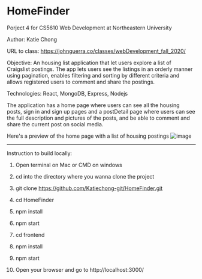 # HomeFinder

Porject 4 for CS5610 Web Development at Northeastern University

Author: Katie Chong

URL to class: https://johnguerra.co/classes/webDevelopment_fall_2020/

Objective: An housing list application that let users explore a list of Craigslist postings. The app lets users see the listings in an orderly manner using pagination, enables filtering and sorting by different criteria and allows registered users to comment and share the postings.

Technologies: React, MongoDB, Express, Nodejs

The application has a home page where users can see all the housing posts, sign in and sign up pages and a postDetail page where users can see the full description and pictures of the posts, and be able to comment and share the current post on social media. 

Here's a preview of the home page with a list of housing postings
![image]()

----------------------------------------------------------------------

Instruction to build locally:

1. Open terminal on Mac or CMD on windows

2. cd into the directory where you wanna clone the project

3. git clone https://github.com/Katiechong-git/HomeFinder.git

5. cd HomeFinder

6. npm install 

7. npm start

5. cd frontend

6. npm install 

7. npm start

6. Open your browser and go to http://localhost:3000/ 
